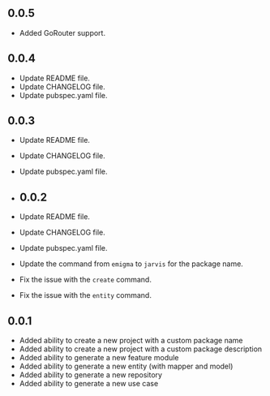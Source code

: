 ## 0.0.5
- Added GoRouter support.

## 0.0.4
- Update README file.
- Update CHANGELOG file.
- Update pubspec.yaml file.


## 0.0.3
- Update README file.
- Update CHANGELOG file.
- Update pubspec.yaml file.


- ## 0.0.2
- Update README file.
- Update CHANGELOG file.
- Update pubspec.yaml file.
- Update the command from `emigma` to `jarvis` for the package name.
- Fix the issue with the `create` command.
- Fix the issue with the `entity` command.


## 0.0.1
- Added ability to create a new project with a custom package name
- Added ability to create a new project with a custom package description
- Added ability to generate a new feature module
- Added ability to generate a new entity (with mapper and model)
- Added ability to generate a new repository
- Added ability to generate a new use case

